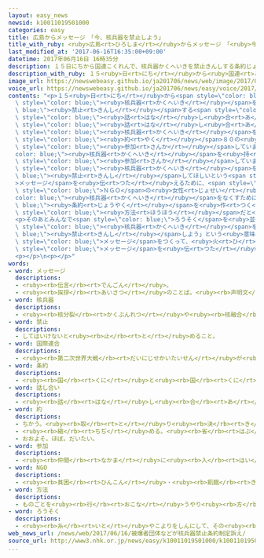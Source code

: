 ```yaml
---
layout: easy_news
newsid: k10011019501000
categories: easy
title: 広島からメッセージ　「今、核兵器を禁止しよう」
title_with_ruby: <ruby>広島<rt>ひろしま</rt></ruby>からメッセージ　「<ruby>今<rt>いま</rt></ruby>、<ruby>核兵器<rt>かくへいき</rt></ruby>を<ruby>禁止<rt>きんし</rt></ruby>しよう」
last_modified_at: '2017-06-16T16:35:00+09:00'
datetime: 2017年06月16日 16時35分
description: １５日にちから国連こくれんで、核兵器かくへいきを禁止きんしする条約じょうやくを作つくるための２回かい目めの話はなし合あいが始はじまりました。
description_with_ruby: １５<ruby>日<rt>にち</rt></ruby>から<ruby>国連<rt>こくれん</rt></ruby>で、<ruby>核兵器<rt>かくへいき</rt></ruby>を<ruby>禁止<rt>きんし</rt></ruby>する<ruby>条約<rt>じょうやく</rt></ruby>を<ruby>作<rt>つく</rt></ruby>るための２<ruby>回<rt>かい</rt></ruby><ruby>目<rt>め</rt></ruby>の<ruby>話<rt>はな</rt></ruby>し<ruby>合<rt>あ</rt></ruby>いが<ruby>始<rt>はじ</rt></ruby>まりました。
image_url: https://newswebeasy.github.io/ja201706/news/web/image/2017/06/16/k10011019501000.jpg
voice_url: https://newswebeasy.github.io/ja201706/news/easy/voice/2017/06/16/k10011019501000.mp3
contents: "<p>１５<ruby>日<rt>にち</rt></ruby>から<span style=\"color: blue;\"><ruby>国連<rt>こくれん</rt></ruby></span>で、<span\
  \ style=\"color: blue;\"><ruby>核兵器<rt>かくへいき</rt></ruby></span>を<span style=\"color:\
  \ blue;\"><ruby>禁止<rt>きんし</rt></ruby></span>する<span style=\"color: blue;\"><ruby>条約<rt>じょうやく</rt></ruby></span>を<ruby>作<rt>つく</rt></ruby>るための２<ruby>回<rt>かい</rt></ruby><ruby>目<rt>め</rt></ruby>の<span\
  \ style=\"color: blue;\"><ruby>話<rt>はな</rt></ruby>し<ruby>合<rt>あ</rt></ruby>い</span>が<ruby>始<rt>はじ</rt></ruby>まりました。この<span\
  \ style=\"color: blue;\"><ruby>話<rt>はな</rt></ruby>し<ruby>合<rt>あ</rt></ruby>い</span>には、<span\
  \ style=\"color: blue;\"><ruby>核兵器<rt>かくへいき</rt></ruby></span>を<ruby>持<rt>も</rt></ruby>っていない<span\
  \ style=\"color: blue;\"><ruby>約<rt>やく</rt></ruby></span>８０の<ruby>国<rt>くに</rt></ruby>が<span\
  \ style=\"color: blue;\"><ruby>参加<rt>さんか</rt></ruby></span>しています。<span style=\"\
  color: blue;\"><ruby>核兵器<rt>かくへいき</rt></ruby></span>を<ruby>持<rt>も</rt></ruby>っているアメリカやロシアなどの<ruby>国<rt>くに</rt></ruby>や、<ruby>日本<rt>にっぽん</rt></ruby>は<span\
  \ style=\"color: blue;\"><ruby>参加<rt>さんか</rt></ruby></span>していません。</p>\n<p><ruby>広島市<rt>ひろしまし</rt></ruby>の<ruby>平和<rt>へいわ</rt></ruby><ruby>公園<rt>こうえん</rt></ruby>には１５<ruby>日<rt>にち</rt></ruby>、<span\
  \ style=\"color: blue;\"><ruby>核兵器<rt>かくへいき</rt></ruby></span>を<span style=\"color:\
  \ blue;\"><ruby>禁止<rt>きんし</rt></ruby></span>してほしいという<span style=\"color: blue;\"\
  >メッセージ</span>を<ruby>伝<rt>つた</rt></ruby>えるために、<span style=\"color: blue;\"><ruby>約<rt>やく</rt></ruby></span>２００<ruby>人<rt>にん</rt></ruby>が<ruby>集<rt>あつ</rt></ruby>まりました。<ruby>最初<rt>さいしょ</rt></ruby>に<span\
  \ style=\"color: blue;\">ＮＧＯ</span>の<ruby>女性<rt>じょせい</rt></ruby>が「<span style=\"\
  color: blue;\"><ruby>核兵器<rt>かくへいき</rt></ruby></span>をなくすためには、この<span style=\"color:\
  \ blue;\"><ruby>条約<rt>じょうやく</rt></ruby></span>を<ruby>作<rt>つく</rt></ruby>ることが<ruby>最<rt>もっと</rt></ruby>もいい<span\
  \ style=\"color: blue;\"><ruby>方法<rt>ほうほう</rt></ruby></span>だと<ruby>思<rt>おも</rt></ruby>います」と<ruby>話<rt>はな</rt></ruby>しました。</p>\n\
  <p>そのあとみんなで<span style=\"color: blue;\">ろうそく</span>を<ruby>並<rt>なら</rt></ruby>べて、「<ruby>今<rt>いま</rt></ruby>、<span\
  \ style=\"color: blue;\"><ruby>核兵器<rt>かくへいき</rt></ruby></span>を<span style=\"color:\
  \ blue;\"><ruby>禁止<rt>きんし</rt></ruby></span>しよう」という<ruby>意味<rt>いみ</rt></ruby>の<ruby>英語<rt>えいご</rt></ruby>の<span\
  \ style=\"color: blue;\">メッセージ</span>をつくって、<ruby>火<rt>ひ</rt></ruby>をつけました。<ruby>集<rt>あつ</rt></ruby>まった<ruby>人<rt>ひと</rt></ruby>たちは、みんなで<ruby>撮<rt>と</rt></ruby>った<ruby>写真<rt>しゃしん</rt></ruby>をインターネットで<ruby>世界中<rt>せかいじゅう</rt></ruby>の<ruby>人<rt>ひと</rt></ruby>に<ruby>見<rt>み</rt></ruby>せて、<span\
  \ style=\"color: blue;\">メッセージ</span>を<ruby>伝<rt>つた</rt></ruby>えようと<ruby>考<rt>かんが</rt></ruby>えています。</p>\n\
  <p></p>\n<p></p>"
words:
- word: メッセージ
  descriptions:
  - <ruby><rb>伝言</rb><rt>でんごん</rt></ruby>。
  - <ruby><rb>挨拶</rb><rt>あいさつ</rt></ruby>のことば。<ruby><rb>声明文</rb><rt>せいめいぶん</rt></ruby>。
- word: 核兵器
  descriptions:
  - <ruby><rb>核分裂</rb><rt>かくぶんれつ</rt></ruby>や<ruby><rb>核融合</rb><rt>かくゆうごう</rt></ruby>によって<ruby><rb>出</rb><rt>で</rt></ruby>るエネルギーを<ruby><rb>利用</rb><rt>りよう</rt></ruby>した<ruby><rb>兵器</rb><rt>へいき</rt></ruby>。<ruby><rb>原子爆弾</rb><rt>げんしばくだん</rt></ruby>や、<ruby><rb>水素爆弾</rb><rt>すいそばくだん</rt></ruby>など。
- word: 禁止
  descriptions:
  - してはいけないと<ruby><rb>止</rb><rt>と</rt></ruby>めること。
- word: 国際連合
  descriptions:
  - <ruby><rb>第二次世界大戦</rb><rt>だいにじせかいたいせん</rt></ruby>が<ruby><rb>終</rb><rt>お</rt></ruby>わった１９４５<ruby><rb>年</rb><rt>ねん</rt></ruby>、<ruby><rb>世界</rb><rt>せかい</rt></ruby>の<ruby><rb>平和</rb><rt>へいわ</rt></ruby>と<ruby><rb>安全</rb><rt>あんぜん</rt></ruby>を<ruby><rb>守</rb><rt>まも</rt></ruby>るために<ruby><rb>作</rb><rt>つく</rt></ruby>られた<ruby><rb>仕組</rb><rt>しく</rt></ruby>み。<ruby><rb>本部</rb><rt>ほんぶ</rt></ruby>はアメリカのニューヨークにある。<ruby><rb>国連</rb><rt>こくれん</rt></ruby>。<ruby><rb>UN</rb><rt>ユーエヌ</rt></ruby>。
- word: 条約
  descriptions:
  - <ruby><rb>国</rb><rt>くに</rt></ruby>と<ruby><rb>国</rb><rt>くに</rt></ruby>との<ruby><rb>間</rb><rt>あいだ</rt></ruby>で<ruby><rb>決</rb><rt>き</rt></ruby>め、<ruby><rb>文章</rb><rt>ぶんしょう</rt></ruby>に<ruby><rb>書</rb><rt>か</rt></ruby>いた<ruby><rb>約束</rb><rt>やくそく</rt></ruby>。
- word: 話し合い
  descriptions:
  - <ruby><rb>話</rb><rt>はな</rt></ruby>し<ruby><rb>合</rb><rt>あ</rt></ruby>うこと。<ruby><rb>相談</rb><rt>そうだん</rt></ruby>。
- word: 約
  descriptions:
  - ちかう。<ruby><rb>取</rb><rt>と</rt></ruby>り<ruby><rb>決</rb><rt>き</rt></ruby>める。
  - <ruby><rb>縮</rb><rt>ちぢ</rt></ruby>める。<ruby><rb>省</rb><rt>はぶ</rt></ruby>く。<ruby><rb>簡単</rb><rt>かんたん</rt></ruby>にする。
  - おおよそ。ほぼ。だいたい。
- word: 参加
  descriptions:
  - <ruby><rb>仲間</rb><rt>なかま</rt></ruby>に<ruby><rb>入</rb><rt>はい</rt></ruby>ること。
- word: NGO
  descriptions:
  - <ruby><rb>貧困</rb><rt>ひんこん</rt></ruby>・<ruby><rb>飢餓</rb><rt>きが</rt></ruby>・<ruby><rb>難民</rb><rt>なんみん</rt></ruby>・<ruby><rb>環境</rb><rt>かんきょう</rt></ruby>などの<ruby><rb>問題</rb><rt>もんだい</rt></ruby>に<ruby><rb>国境</rb><rt>こっきょう</rt></ruby>をこえて<ruby><rb>取</rb><rt>と</rt></ruby>り<ruby><rb>組</rb><rt>く</rt></ruby>む、<ruby><rb>民間</rb><rt>みんかん</rt></ruby>の<ruby><rb>援助団体</rb><rt>えんじょだんたい</rt></ruby>のこと。
- word: 方法
  descriptions:
  - ものごとを<ruby><rb>行</rb><rt>おこな</rt></ruby>うやり<ruby><rb>方</rb><rt>かた</rt></ruby>。しかた。
- word: ろうそく
  descriptions:
  - <ruby><rb>糸</rb><rt>いと</rt></ruby>やこよりをしんにして、その<ruby><rb>周</rb><rt>まわ</rt></ruby>りをろうで<ruby><rb>細長</rb><rt>ほそなが</rt></ruby>く<ruby><rb>固</rb><rt>かた</rt></ruby>めたもの。しんに<ruby><rb>火</rb><rt>ひ</rt></ruby>をつけて<ruby><rb>明</rb><rt>あ</rt></ruby>かりにする。
web_news_url: /news/web/2017/06/16/被爆者団体などが核兵器禁止条約制定訴え/
source_url: http://www3.nhk.or.jp/news/easy/k10011019501000/k10011019501000.html
...
```

